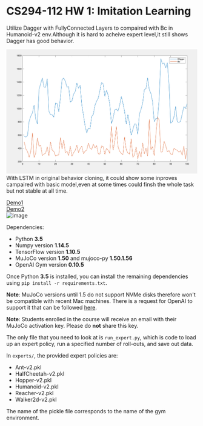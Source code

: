 # CS294-112 HW 1: Imitation Learning
Utilize Dagger with FullyConnected Layers to compaired with Bc in Humanoid-v2 env.Although it is hard to acheive expert level,it still shows Dagger has good behavior.

![image](https://github.com/YunchuZhang/294_DeepRL/blob/master/hw1/gif.png) 
With LSTM in original behavior cloning, it could show some inproves campaired with basic model,even at some times could finsh the whole task but not stable at all time.

[Demo1](https://www.youtube.com/watch?v=nMZADG0Wqkw)    
[Demo2](https://www.youtube.com/watch?v=xrp3J92D0BA)  
![image](https://github.com/YunchuZhang/294_DeepRL/blob/master/hw1/lstm.png)

Dependencies:
 * Python **3.5**
 * Numpy version **1.14.5**
 * TensorFlow version **1.10.5**
 * MuJoCo version **1.50** and mujoco-py **1.50.1.56**
 * OpenAI Gym version **0.10.5**

Once Python **3.5** is installed, you can install the remaining dependencies using `pip install -r requirements.txt`.

**Note**: MuJoCo versions until 1.5 do not support NVMe disks therefore won't be compatible with recent Mac machines.
There is a request for OpenAI to support it that can be followed [here](https://github.com/openai/gym/issues/638).

**Note**: Students enrolled in the course will receive an email with their MuJoCo activation key. Please do **not** share this key.

The only file that you need to look at is `run_expert.py`, which is code to load up an expert policy, run a specified number of roll-outs, and save out data.

In `experts/`, the provided expert policies are:
* Ant-v2.pkl
* HalfCheetah-v2.pkl
* Hopper-v2.pkl
* Humanoid-v2.pkl
* Reacher-v2.pkl
* Walker2d-v2.pkl

The name of the pickle file corresponds to the name of the gym environment.

